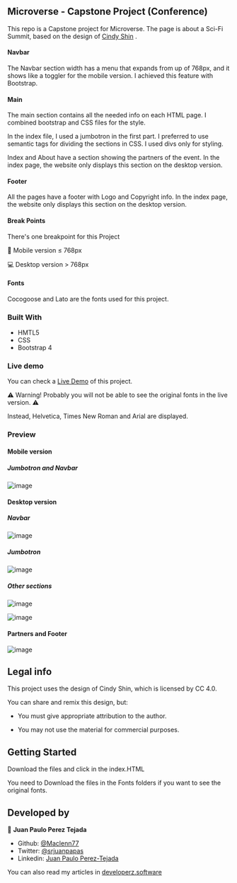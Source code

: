 ## Microverse - Capstone Project (Conference)

This repo is a Capstone project for Microverse. The page is about a Sci-Fi Summit, based on the design of [Cindy Shin](https://www.behance.net/gallery/29845175/CC-Global-Summit-2015) .

#### Navbar

The Navbar section width has a menu that expands from up of 768px, and it shows like a toggler for the mobile version. I achieved this feature with Bootstrap.

#### Main
The main section contains all the needed info on each HTML page. I combined bootstrap and CSS files for the style.

In the index file, I used a jumbotron in the first part. I preferred to use semantic tags for dividing the sections in CSS. I used divs only for styling.

Index and About have a section showing the partners of the event. In the index page, the website only displays this section on the desktop version.

#### Footer

All the pages have a footer with Logo and Copyright info. In the index page, the website only displays this section on the desktop version.

#### Break Points

There's one breakpoint for this Project

:iphone: Mobile version ≤ 768px

💻 Desktop version > 768px

#### Fonts

Cocogoose and Lato are the fonts used for this project.

### Built With

- HMTL5
- CSS
- Bootstrap 4

### Live demo

You can check a [Live Demo](https://rawcdn.githack.com/Maclenn77/Capstone-SF-Summit/f5fb361e5640f16d6498cabf1de5b0b0906bd051/index.html) of this project.

:warning: Warning! Probably you will not be able to see the original fonts in the live version. :warning:

Instead, Helvetica, Times New Roman and Arial are displayed.

### Preview

#### Mobile version

##### Jumbotron and Navbar

![image](https://rawcdn.githack.com/Maclenn77/Capstone-SF-Summit/7272c56332508b49a6c7390b6d210a7454699679/img/Readme/jumbotron-mobile.png)

#### Desktop version

##### Navbar

![image](https://rawcdn.githack.com/Maclenn77/Capstone-SF-Summit/7272c56332508b49a6c7390b6d210a7454699679/img/Readme/navbar.png)

##### Jumbotron

![image](https://rawcdn.githack.com/Maclenn77/Capstone-SF-Summit/7272c56332508b49a6c7390b6d210a7454699679/img/Readme/jumbotron.png)

##### Other sections

![image](https://rawcdn.githack.com/Maclenn77/Capstone-SF-Summit/6455ace16add1d49b6d52e44d1ee4ad6d57e7c75/img/Readme/MainProgram.png)

![image](![https://github.com/Maclenn77/Capstone-SF-Summit/blob/feature-branch/img/Readme/feature-speakers.png])

#### Partners and Footer

![image](https://rawcdn.githack.com/Maclenn77/Capstone-SF-Summit/7272c56332508b49a6c7390b6d210a7454699679/img/Readme/featureandfooter.png)

## Legal info

This project uses the design of Cindy Shin, which is licensed by CC 4.0.

You can share and remix this design, but:

- You must give appropriate attribution to the author.

- You may not use the material for commercial purposes.

## Getting Started

Download the files and click in the index.HTML

You need to Download the files in the Fonts folders if you want to see the original fonts.

## Developed by

👤 **Juan Paulo Perez Tejada**

- Github: [@Maclenn77](https://github.com/Maclenn77)
- Twitter: [@srjuanpapas](https://twitter.com/srjuanpapas)
- Linkedin: [Juan Paulo Perez-Tejada](https://mx.linkedin.com/in/juanpaulopereztejada )

You can also read my articles in [developerz.software](http://developerz.software/)
